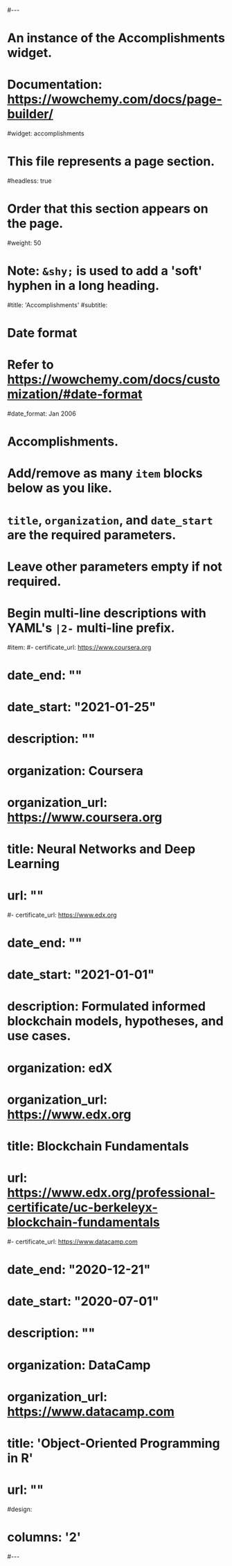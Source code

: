 #---
# An instance of the Accomplishments widget.
# Documentation: https://wowchemy.com/docs/page-builder/
#widget: accomplishments

# This file represents a page section.
#headless: true

# Order that this section appears on the page.
#weight: 50

# Note: `&shy;` is used to add a 'soft' hyphen in a long heading.
#title: 'Accomplish&shy;ments'
#subtitle:

# Date format
#   Refer to https://wowchemy.com/docs/customization/#date-format
#date_format: Jan 2006

# Accomplishments.
#   Add/remove as many `item` blocks below as you like.
#   `title`, `organization`, and `date_start` are the required parameters.
#   Leave other parameters empty if not required.
#   Begin multi-line descriptions with YAML's `|2-` multi-line prefix.
#item:
#- certificate_url: https://www.coursera.org
#  date_end: ""
#  date_start: "2021-01-25"
#  description: ""
#  organization: Coursera
#  organization_url: https://www.coursera.org
#  title: Neural Networks and Deep Learning
#  url: ""
#- certificate_url: https://www.edx.org
#  date_end: ""
#  date_start: "2021-01-01"
#  description: Formulated informed blockchain models, hypotheses, and use cases.
#  organization: edX
#  organization_url: https://www.edx.org
#  title: Blockchain Fundamentals
#  url: https://www.edx.org/professional-certificate/uc-berkeleyx-blockchain-fundamentals
#- certificate_url: https://www.datacamp.com
#  date_end: "2020-12-21"
#  date_start: "2020-07-01"
#  description: ""
#  organization: DataCamp
#  organization_url: https://www.datacamp.com
#  title: 'Object-Oriented Programming in R'
#  url: ""

#design:
#  columns: '2' 
#---
